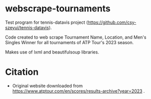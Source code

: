 # webscrape-tournaments

Test program for tennis-datavis project (https://github.com/csy-szeyui/tennis-datavis).

Code created to web scrape Tournament Name, Location, and Men's Singles Winner for all tournaments of ATP Tour's 2023 season.

Makes use of lxml and beautifulsoup libraries. 

# Citation
- Original website downloaded from https://www.atptour.com/en/scores/results-archive?year=2023 .
